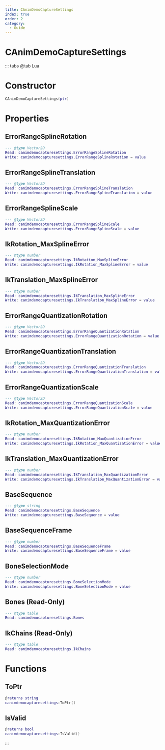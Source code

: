 ```yaml
---
title: CAnimDemoCaptureSettings
index: true
order: 2
category:
  - Guide
---
```


# CAnimDemoCaptureSettings

::: tabs
@tab Lua
# Constructor
```lua
CAnimDemoCaptureSettings(ptr)
```
# Properties
## ErrorRangeSplineRotation 
```lua
--- @type Vector2D
Read: canimdemocapturesettings.ErrorRangeSplineRotation
Write: canimdemocapturesettings.ErrorRangeSplineRotation = value
```
## ErrorRangeSplineTranslation 
```lua
--- @type Vector2D
Read: canimdemocapturesettings.ErrorRangeSplineTranslation
Write: canimdemocapturesettings.ErrorRangeSplineTranslation = value
```
## ErrorRangeSplineScale 
```lua
--- @type Vector2D
Read: canimdemocapturesettings.ErrorRangeSplineScale
Write: canimdemocapturesettings.ErrorRangeSplineScale = value
```
## IkRotation_MaxSplineError 
```lua
--- @type number
Read: canimdemocapturesettings.IkRotation_MaxSplineError
Write: canimdemocapturesettings.IkRotation_MaxSplineError = value
```
## IkTranslation_MaxSplineError 
```lua
--- @type number
Read: canimdemocapturesettings.IkTranslation_MaxSplineError
Write: canimdemocapturesettings.IkTranslation_MaxSplineError = value
```
## ErrorRangeQuantizationRotation 
```lua
--- @type Vector2D
Read: canimdemocapturesettings.ErrorRangeQuantizationRotation
Write: canimdemocapturesettings.ErrorRangeQuantizationRotation = value
```
## ErrorRangeQuantizationTranslation 
```lua
--- @type Vector2D
Read: canimdemocapturesettings.ErrorRangeQuantizationTranslation
Write: canimdemocapturesettings.ErrorRangeQuantizationTranslation = value
```
## ErrorRangeQuantizationScale 
```lua
--- @type Vector2D
Read: canimdemocapturesettings.ErrorRangeQuantizationScale
Write: canimdemocapturesettings.ErrorRangeQuantizationScale = value
```
## IkRotation_MaxQuantizationError 
```lua
--- @type number
Read: canimdemocapturesettings.IkRotation_MaxQuantizationError
Write: canimdemocapturesettings.IkRotation_MaxQuantizationError = value
```
## IkTranslation_MaxQuantizationError 
```lua
--- @type number
Read: canimdemocapturesettings.IkTranslation_MaxQuantizationError
Write: canimdemocapturesettings.IkTranslation_MaxQuantizationError = value
```
## BaseSequence 
```lua
--- @type string
Read: canimdemocapturesettings.BaseSequence
Write: canimdemocapturesettings.BaseSequence = value
```
## BaseSequenceFrame 
```lua
--- @type number
Read: canimdemocapturesettings.BaseSequenceFrame
Write: canimdemocapturesettings.BaseSequenceFrame = value
```
## BoneSelectionMode 
```lua
--- @type number
Read: canimdemocapturesettings.BoneSelectionMode
Write: canimdemocapturesettings.BoneSelectionMode = value
```
## Bones (Read-Only)
```lua
--- @type table
Read: canimdemocapturesettings.Bones
```
## IkChains (Read-Only)
```lua
--- @type table
Read: canimdemocapturesettings.IkChains
```
# Functions
## ToPtr
```lua
@returns string
canimdemocapturesettings:ToPtr()
```
## IsValid
```lua
@returns bool
canimdemocapturesettings:IsValid()
```

:::